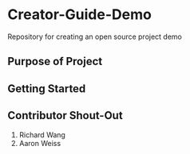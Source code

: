 # Creator-Guide-Demo
Repository for creating an open source project demo

## Purpose of Project

## Getting Started

## Contributor Shout-Out
1. Richard Wang
2. Aaron Weiss
